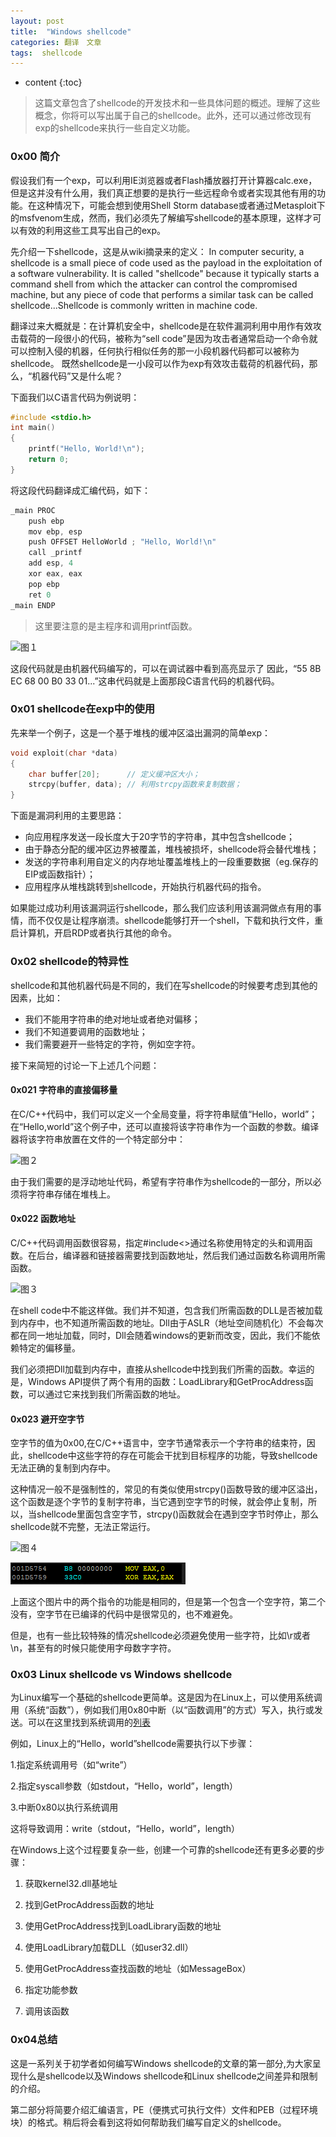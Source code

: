 ```yaml
---
layout: post
title:  "Windows shellcode"
categories: 翻译　文章
tags:  shellcode
---
```


* content
{:toc}

> 这篇文章包含了shellcode的开发技术和一些具体问题的概述。理解了这些概念，你将可以写出属于自己的shellcode。此外，还可以通过修改现有exp的shellcode来执行一些自定义功能。

### 0x00 简介

假设我们有一个exp，可以利用IE浏览器或者Flash播放器打开计算器calc.exe，但是这并没有什么用，我们真正想要的是执行一些远程命令或者实现其他有用的功能。在这种情况下，可能会想到使用Shell Storm database或者通过Metasploit下的msfvenom生成，然而，我们必须先了解编写shellcode的基本原理，这样才可以有效的利用这些工具写出自己的exp。

先介绍一下shellcode，这是从wiki摘录来的定义：
In computer security, a shellcode is a small piece of code used as the payload in the exploitation of a software vulnerability. It is called "shellcode" because it typically starts a command shell from which the attacker can control the compromised machine, but any piece of code that performs a similar task can be called shellcode...Shellcode is commonly written in machine code.

翻译过来大概就是：在计算机安全中，shellcode是在软件漏洞利用中用作有效攻击载荷的一段很小的代码，被称为“sell code”是因为攻击者通常启动一个命令就可以控制入侵的机器，任何执行相似任务的那一小段机器代码都可以被称为shellcode。
既然shellcode是一小段可以作为exp有效攻击载荷的机器代码，那么，“机器代码”又是什么呢？

下面我们以C语言代码为例说明：

```c
#include <stdio.h>
int main()
{
    printf("Hello, World!\n");
    return 0;
}

```

将这段代码翻译成汇编代码，如下：

```C
_main PROC
    push ebp
    mov ebp, esp
    push OFFSET HelloWorld ; "Hello, World!\n"
    call _printf
    add esp, 4
    xor eax, eax
    pop ebp
    ret 0
_main ENDP

```

> 这里要注意的是主程序和调用printf函数。

![图１](http://ofn62lbqx.bkt.clouddn.com/1.png)


这段代码就是由机器代码编写的，可以在调试器中看到高亮显示了
因此，“55 8B EC 68 00 B0 33 01...”这串代码就是上面那段C语言代码的机器代码。

### 0x01 shellcode在exp中的使用

先来举一个例子，这是一个基于堆栈的缓冲区溢出漏洞的简单exp：

```c
void exploit(char *data)
{
    char buffer[20];      // 定义缓冲区大小；
    strcpy(buffer, data); // 利用strcpy函数来复制数据；
}

```

下面是漏洞利用的主要思路：

* 向应用程序发送一段长度大于20字节的字符串，其中包含shellcode；
* 由于静态分配的缓冲区边界被覆盖，堆栈被损坏，shellcode将会替代堆栈；
* 发送的字符串利用自定义的内存地址覆盖堆栈上的一段重要数据（eg.保存的EIP或函数指针）；
* 应用程序从堆栈跳转到shellcode，开始执行机器代码的指令。

如果能过成功利用该漏洞运行shellcode，那么我们应该利用该漏洞做点有用的事情，而不仅仅是让程序崩溃。shellcode能够打开一个shell，下载和执行文件，重启计算机，开启RDP或者执行其他的命令。

### 0x02 shellcode的特异性

shellcode和其他机器代码是不同的，我们在写shellcode的时候要考虑到其他的因素，比如：
* 我们不能用字符串的绝对地址或者绝对偏移；
* 我们不知道要调用的函数地址；
* 我们需要避开一些特定的字符，例如空字符。

接下来简短的讨论一下上述几个问题：

#### 0x021 字符串的直接偏移量

在C/C++代码中，我们可以定义一个全局变量，将字符串赋值“Hello，world”；在“Hello,world”这个例子中，还可以直接将该字符串作为一个函数的参数。编译器将该字符串放置在文件的一个特定部分中：

![图２](http://ofn62lbqx.bkt.clouddn.com/2.png)


由于我们需要的是浮动地址代码，希望有字符串作为shellcode的一部分，所以必须将字符串存储在堆栈上。

#### 0x022 函数地址

C/C++代码调用函数很容易，指定#include<>通过名称使用特定的头和调用函数。在后台，编译器和链接器需要找到函数地址，然后我们通过函数名称调用所需函数。

![图３](http://ofn62lbqx.bkt.clouddn.com/3.png)

 在shell code中不能这样做。我们并不知道，包含我们所需函数的DLL是否被加载到内存中，也不知道所需函数的地址。Dll由于ASLR（地址空间随机化）不会每次都在同一地址加载，同时，Dll会随着windows的更新而改变，因此，我们不能依赖特定的偏移量。
 
   我们必须把Dll加载到内存中，直接从shellcode中找到我们所需的函数。幸运的是，Windows API提供了两个有用的函数：LoadLibrary和GetProcAddress函数，可以通过它来找到我们所需函数的地址。

#### 0x023 避开空字节 

   空字节的值为0x00,在C/C++语言中，空字节通常表示一个字符串的结束符，因此，shellcode中这些字符的存在可能会干扰到目标程序的功能，导致shellcode 无法正确的复制到内存中。
   
这种情况一般不是强制性的，常见的有类似使用strcpy()函数导致的缓冲区溢出，这个函数是逐个字节的复制字符串，当它遇到空字节的时候，就会停止复制，所以，当shellcode里面包含空字节，strcpy()函数就会在遇到空字节时停止，那么shellcode就不完整，无法正常运行。

 ![图４](http://ofn62lbqx.bkt.clouddn.com/4.png)
<p><img src="/img/2016/windows/4.png"></p>

上面这个图片中的两个指令的功能是相同的，但是第一个包含一个空字符，第二个没有，空字节在已编译的代码中是很常见的，也不难避免。

但是，也有一些比较特殊的情况shellcode必须避免使用一些字符，比如\r或者\n，甚至有的时候只能使用字母数字字符。

### 0x03 Linux shellcode vs Windows shellcode

为Linux编写一个基础的shellcode更简单。这是因为在Linux上，可以使用系统调用（系统“函数”），例如我们用0x80中断（以“函数调用”的方式）写入，执行或发送。可以在这里找到系统调用的[列表](http://syscalls.kernelgrok.com)

例如，Linux上的“Hello，world”shellcode需要执行以下步骤：

1.指定系统调用号（如“write”）

2.指定syscall参数（如stdout，“Hello，world”，length）

3.中断0x80以执行系统调用

这将导致调用：write（stdout，“Hello，world”，length）

在Windows上这个过程要复杂一些，创建一个可靠的shellcode还有更多必要的步骤：

1. 获取kernel32.dll基地址

2. 找到GetProcAddress函数的地址

3. 使用GetProcAddress找到LoadLibrary函数的地址

4. 使用LoadLibrary加载DLL（如user32.dll）

5. 使用GetProcAddress查找函数的地址（如MessageBox）

6. 指定功能参数
    		
7. 调用该函数

### 0x04总结

这是一系列关于初学者如何编写Windows shellcode的文章的第一部分,为大家呈现什么是shellcode以及Windows shellcode和Linux shellcode之间差异和限制的介绍。

第二部分将简要介绍汇编语言，PE（便携式可执行文件）文件和PEB（过程环境块）的格式。稍后将会看到这将如何帮助我们编写自定义的shellcode。

